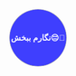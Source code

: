 <!DOCTYPE html>
<html>

<head>
 <meta name="viewport" content="width=device-width, initial-scale=1">

 <style>
  @keyframes radial-pulse {
   0% {
    box-shadow: 0 0 0 0px rgba(0, 0, 0, 0.5);
   }
   100% {
    box-shadow: 0 0 0 30px rgba(0, 0, 0, 0);
   }
  }
  
  div {
   margin: 3em;
   display: flex;
   justify-content: center;
   align-items: center;
   width: 100px;
   height: 100px;
   color: white;
   font-weight: bold;
   font-family: Arial;
   background: rgba(0, 0, 255, 0.75);
   border-radius: 50%;
   animation: radial-pulse 1s infinite;
  }
 </style>
</head>

<body>
 <div>نگارم ببخش😔🍭</div>
</body>

</html>
